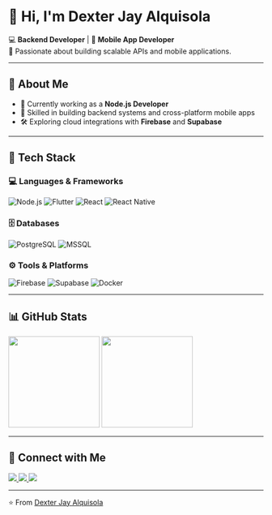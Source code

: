 <!--
👋 Hi, welcome to my GitHub profile!
-->

# 👋 Hi, I'm Dexter Jay Alquisola  

💻 **Backend Developer** | 📱 **Mobile App Developer**  
🚀 Passionate about building scalable APIs and mobile applications.

---

## 🧠 About Me  

- 🌱 Currently working as a **Node.js Developer**  
- 🧩 Skilled in building backend systems and cross-platform mobile apps  
- 🛠️ Exploring cloud integrations with **Firebase** and **Supabase**

---

## 🧰 Tech Stack  

### 💻 Languages & Frameworks  
![Node.js](https://img.shields.io/badge/Node.js-339933?style=for-the-badge&logo=node.js&logoColor=white)
![Flutter](https://img.shields.io/badge/Flutter-02569B?style=for-the-badge&logo=flutter&logoColor=white)
![React](https://img.shields.io/badge/React-20232A?style=for-the-badge&logo=react&logoColor=61DAFB)
![React Native](https://img.shields.io/badge/React%20Native-20232A?style=for-the-badge&logo=react&logoColor=61DAFB)

### 🗄️ Databases  
![PostgreSQL](https://img.shields.io/badge/PostgreSQL-336791?style=for-the-badge&logo=postgresql&logoColor=white)
![MSSQL](https://img.shields.io/badge/Microsoft%20SQL%20Server-CC2927?style=for-the-badge&logo=microsoft-sql-server&logoColor=white)

### ⚙️ Tools & Platforms  
![Firebase](https://img.shields.io/badge/Firebase-ffca28?style=for-the-badge&logo=firebase&logoColor=black)
![Supabase](https://img.shields.io/badge/Supabase-3ECF8E?style=for-the-badge&logo=supabase&logoColor=white)
![Docker](https://img.shields.io/badge/Docker-2496ED?style=for-the-badge&logo=docker&logoColor=white)

---

## 📊 GitHub Stats  

<div>

<img height="180cm" src="https://github-readme-stats.vercel.app/api?username=dextralquisola&show_icons=true&theme=tokyonight&hide_border=true&border_radius=12">
<img height="180cm" src="https://github-readme-stats.vercel.app/api/top-langs/?username=dextralquisola&layout=compact&theme=tokyonight&hide_border=true&border_radius=12">

</div>

---

## 🔗 Connect with Me  

<p align="left">
  <a href="https://www.linkedin.com/in/dextralquisola/" target="_blank">
    <img src="https://img.shields.io/badge/LinkedIn-0077B5?style=for-the-badge&logo=linkedin&logoColor=white" />
  </a>
  <a href="https://www.instagram.com/dextralquisola/" target="_blank">
    <img src="https://img.shields.io/badge/Instagram-E4405F?style=for-the-badge&logo=instagram&logoColor=white" />
  </a>
  <a href="https://x.com/dextralquisola" target="_blank">
    <img src="https://img.shields.io/badge/Twitter(X)-000000?style=for-the-badge&logo=x&logoColor=white" />
  </a>
</p>

---

⭐️ From [Dexter Jay Alquisola](https://github.com/DexterJayAlquisola)
